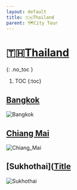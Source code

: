 ```yaml
---
layout: default
title: 🇹🇭Thailand
parent: 🗺City Tour
---
```


# 🇹🇭[Thailand](https://en.wikipedia.org/wiki/Thailand)
{: .no_toc }
1. TOC
{:toc}

## [Bangkok](https://en.wikipedia.org/wiki/Bangkok)

![Bangkok](🇹🇭Thailand/Bangkok.jpeg)

## [Chiang Mai](https://en.wikipedia.org/wiki/Chiang_Mai)

![Chiang_Mai](🇹🇭Thailand/Chiang_Mai.jpg)

## [Sukhothai]([Title](https://en.wikipedia.org/wiki/Sukhothai_(city))

![Sukhothai](🇹🇭Thailand/Sukhothai.jpg)
